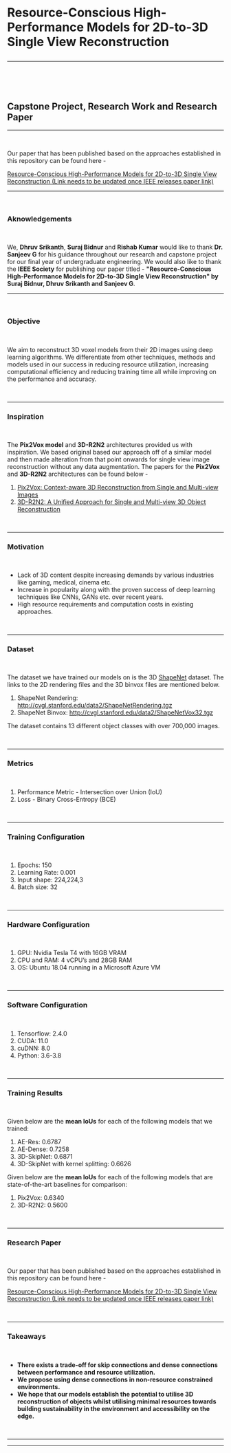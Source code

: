 <H1> Resource-Conscious High-Performance Models for 2D-to-3D Single View Reconstruction
  
---
  
<br>
  
<H2> Capstone Project, Research Work and Research Paper </H2>
  
---
  
<br>
  
Our paper that has been published based on the approaches established in this repository can be found here - 

[Resource-Conscious High-Performance Models for 2D-to-3D Single View Reconstruction (Link needs to be updated once IEEE releases paper link)](https://arxiv.org/abs/1901.11153)

---
  
<br>

<H3> Aknowledgements </H3>
  
<br>
  
We, **Dhruv Srikanth**, **Suraj Bidnur** and **Rishab Kumar** would like to thank **Dr. Sanjeev G** for his guidance throughout our research and capstone project for our final year of undergraduate engineering. We would also like to thank the **IEEE Society** for publishing our paper titled - **"Resource-Conscious High-Performance Models for 2D-to-3D Single View Reconstruction" by Suraj Bidnur, Dhruv Srikanth and Sanjeev G**.

---
  
<br>

<H3> Objective </H3> 
  
<br>
  
We aim to reconstruct 3D voxel models from their 2D images using deep learning algorithms. We differentiate from other techniques, methods and models used in our success in reducing resource utilization, increasing computational efficiency and reducing training time all while improving on the performance and accuracy.

<br>
  
---

<H3> Inspiration </H3> 

<br>
  
The **Pix2Vox model** and **3D-R2N2** architectures provided us with inspiration. We based original based our approach off of a similar model and then made alteration from that point onwards for single view image reconstruction without any data augmentation. The papers for the **Pix2Vox** and **3D-R2N2** architectures can be found below - 
  
1. [Pix2Vox: Context-aware 3D Reconstruction from Single and Multi-view Images](https://arxiv.org/abs/1901.11153)
2. [3D-R2N2: A Unified Approach for Single and Multi-view 3D Object Reconstruction](https://arxiv.org/abs/1604.00449)

<br>
  
---

<H3> Motivation </H3>  
  
<br>
  
* Lack of 3D content despite increasing demands by various industries like gaming, medical, cinema etc.
* Increase in popularity along with the proven success of deep learning techniques like CNNs, GANs etc. over recent years.
* High resource requirements and computation costs in existing approaches.

<br>
  
---
  
<H3> Dataset </H3>
  
<br>
  
The dataset we have trained our models on is the 3D [ShapeNet](https://shapenet.org) dataset. The links to the 2D rendering files and the 3D binvox files are mentioned below.  

1. ShapeNet Rendering: <http://cvgl.stanford.edu/data2/ShapeNetRendering.tgz>
2. ShapeNet Binvox: <http://cvgl.stanford.edu/data2/ShapeNetVox32.tgz> 

The dataset contains 13 different object classes with over 700,000 images.

<br>
  
---

<H3> Metrics </H3>
  
<br>
  
1. Performance Metric - Intersection over Union (IoU)
2. Loss - Binary Cross-Entropy (BCE)

<br>
  
---


<H3> Training Configuration </H3>  
  
<br>
  
1. Epochs: 150
2. Learning Rate: 0.001
3. Input shape: 224,224,3
4. Batch size: 32


<br>
  
---

<H3> Hardware Configuration </H3>  
  
<br>
  
1. GPU: Nvidia Tesla T4 with 16GB VRAM
2. CPU and RAM: 4 vCPU’s and 28GB RAM
3. OS: Ubuntu 18.04 running in a Microsoft Azure VM

<br>
  
---

<H3> Software Configuration </H3>  
  
<br>
  
1. Tensorflow: 2.4.0
2. CUDA: 11.0
3. cuDNN: 8.0
4. Python: 3.6-3.8

<br>
  
---

<H3> Training Results </H3>  
  
<br>
  
Given below are the **mean IoUs** for each of the following models that we trained:
  
1. AE-Res: 0.6787
2. AE-Dense: 0.7258
3. 3D-SkipNet: 0.6871
4. 3D-SkipNet with kernel splitting: 0.6626

Given below are the **mean IoUs** for each of the following models that are state-of-the-art baselines for comparison:
  
1. Pix2Vox: 0.6340
2. 3D-R2N2: 0.5600

<br>
  
---

<H3> Research Paper </H3>  
  
<br>
  
Our paper that has been published based on the approaches established in this repository can be found here - 

[Resource-Conscious High-Performance Models for 2D-to-3D Single View Reconstruction (Link needs to be updated once IEEE releases paper link)](https://arxiv.org/abs/1901.11153)

<br>
  
---

<H3> Takeaways </H3>  
  
<br>
  
* **There exists a trade-off for skip connections and dense connections between performance and resource utilization.**
* **We propose using dense connections in non-resource constrained environments.**
* **We hope that our models establish the potential to utilise 3D reconstruction of objects whilst utilising minimal resources towards building sustainability in the environment and accessibility on the edge.**

<br>
  
---
  
***
